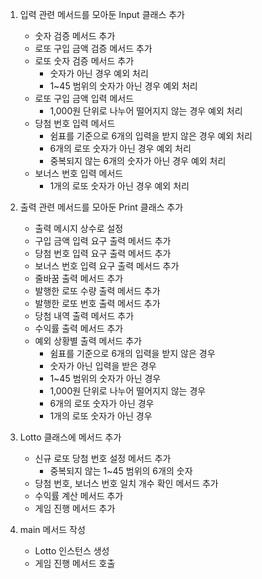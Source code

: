 1. 입력 관련 메서드를 모아둔 Input 클래스 추가
    - 숫자 검증 메서드 추가
    - 로또 구입 금액 검증 메서드 추가
    - 로또 숫자 검증 메서드 추가
        - 숫자가 아닌 경우 예외 처리
        - 1~45 범위의 숫자가 아닌 경우 예외 처리
    - 로또 구입 금액 입력 메서드
        - 1,000원 단위로 나누어 떨어지지 않는 경우 예외 처리
    - 당첨 번호 입력 메서드
        - 쉼표를 기준으로 6개의 입력을 받지 않은 경우 예외 처리
        - 6개의 로또 숫자가 아닌 경우 예외 처리
        - 중복되지 않는 6개의 숫자가 아닌 경우 예외 처리
    - 보너스 번호 입력 메서드
        - 1개의 로또 숫자가 아닌 경우 예외 처리

2. 출력 관련 메서드를 모아둔 Print 클래스 추가
    - 출력 메시지 상수로 설정
    - 구입 금액 입력 요구 출력 메서드 추가
    - 당첨 번호 입력 요구 출력 메서드 추가
    - 보너스 번호 입력 요구 출력 메서드 추가
    - 줄바꿈 출력 메서드 추가
    - 발행한 로또 수량 출력 메서드 추가
    - 발행한 로또 번호 출력 메서드 추가
    - 당첨 내역 출력 메서드 추가
    - 수익률 출력 메서드 추가
    - 예외 상황별 출력 메서드 추가
        - 쉼표를 기준으로 6개의 입력을 받지 않은 경우
        - 숫자가 아닌 입력을 받은 경우
        - 1~45 범위의 숫자가 아닌 경우
        - 1,000원 단위로 나누어 떨어지지 않는 경우
        - 6개의 로또 숫자가 아닌 경우
        - 1개의 로또 숫자가 아닌 경우

3. Lotto 클래스에 메서드 추가
    - 신규 로또 당첨 번호 설정 메서드 추가
        - 중복되지 않는 1~45 범위의 6개의 숫자
    - 당첨 번호, 보너스 번호 일치 개수 확인 메서드 추가
    - 수익률 계산 메서드 추가
    - 게임 진행 메서드 추가

4. main 메서드 작성
    - Lotto 인스턴스 생성
    - 게임 진행 메서드 호출
